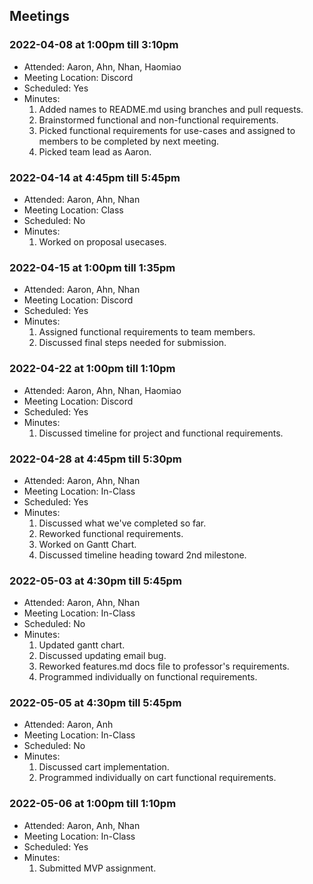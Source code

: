 ## Meetings

### 2022-04-08 at 1:00pm till 3:10pm
- Attended: Aaron, Ahn, Nhan, Haomiao
- Meeting Location: Discord
- Scheduled: Yes
- Minutes:
  1. Added names to README.md using branches and pull requests.
  2. Brainstormed functional and non-functional requirements.
  3. Picked functional requirements for use-cases and assigned to members to be completed by next meeting.
  4. Picked team lead as Aaron.

### 2022-04-14 at 4:45pm till 5:45pm
- Attended: Aaron, Ahn, Nhan
- Meeting Location: Class
- Scheduled: No
- Minutes:
  1. Worked on proposal usecases.

### 2022-04-15 at 1:00pm till 1:35pm
- Attended: Aaron, Ahn, Nhan
- Meeting Location: Discord
- Scheduled: Yes
- Minutes:
  1. Assigned functional requirements to team members.
  2. Discussed final steps needed for submission.

### 2022-04-22 at 1:00pm till 1:10pm
- Attended: Aaron, Ahn, Nhan, Haomiao
- Meeting Location: Discord
- Scheduled: Yes
- Minutes:
  1. Discussed timeline for project and functional requirements.

### 2022-04-28 at 4:45pm till 5:30pm
- Attended: Aaron, Ahn, Nhan
- Meeting Location: In-Class
- Scheduled: Yes
- Minutes:
  1. Discussed what we've completed so far.
  2. Reworked functional requirements.
  3. Worked on Gantt Chart.
  4. Discussed timeline heading toward 2nd milestone.

### 2022-05-03 at 4:30pm till 5:45pm
- Attended: Aaron, Ahn, Nhan
- Meeting Location: In-Class
- Scheduled: No
- Minutes:
  1. Updated gantt chart.
  2. Discussed updating email bug.
  3. Reworked features.md docs file to professor's requirements.
  4. Programmed individually on functional requirements.

### 2022-05-05 at 4:30pm till 5:45pm
- Attended: Aaron, Anh
- Meeting Location: In-Class
- Scheduled: No
- Minutes:
  1. Discussed cart implementation.
  2. Programmed individually on cart functional requirements.

### 2022-05-06 at 1:00pm till 1:10pm
- Attended: Aaron, Anh, Nhan
- Meeting Location: In-Class
- Scheduled: Yes
- Minutes:
  1. Submitted MVP assignment.
